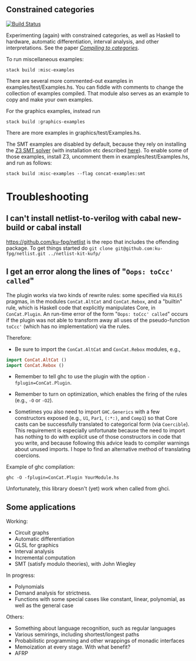 ## Constrained categories

[![Build Status](https://travis-ci.org/conal/concat.svg?branch=master)](https://travis-ci.org/conal/concat)

Experimenting (again) with constrained categories, as well as Haskell to hardware, automatic differentiation, interval analysis, and other interpretations. See the paper [*Compiling to categories*](http://conal.net/papers/compiling-to-categories).

To run miscellaneous examples:

    stack build :misc-examples

There are several more commented-out examples in examples/test/Examples.hs.
You can fiddle with comments to change the collection of examples compiled.
That module also serves as an example to copy and make your own examples.

For the graphics examples, instead run

    stack build :graphics-examples

There are more examples in graphics/test/Examples.hs.

The SMT examples are disabled by default, because they rely on installing the [Z3 SMT solver](https://github.com/Z3Prover/z3) (with installation etc described [here](https://github.com/Z3Prover/z3/wiki)).
To enable some of those examples, install Z3, uncomment them in examples/test/Examples.hs, and run as follows:

    stack build :misc-examples --flag concat-examples:smt

# Troubleshooting

## I can't install netlist-to-verilog with cabal new-build or cabal install
https://github.com/ku-fpg/netlist is the repo that includes the offending package.
To get things started do
`git clone git@github.com:ku-fpg/netlist.git ../netlist-kit-kufp/`

## I get an error along the lines of "`Oops: toCcc' called`"

The plugin works via two kinds of rewrite rules: some specified via `RULES` pragmas, in the modules `ConCat.AltCat` and `ConCat.Rebox`, and a "builtin" rule, which is Haskell code that explicitly manipulates Core, in `ConCat.Plugin`. An run-time error of the form "`Oops: toCcc' called`" occurs if the plugin was not able to transform away all uses of the pseudo-function `toCcc'` (which has no implementation) via the rules.

Therefore:

*   Be sure to import the `ConCat.AltCat` and `ConCat.Rebox` modules, e.g.,

``` haskell
import ConCat.AltCat ()
import ConCat.Rebox ()
```

*   Remember to tell ghc to use the plugin with the option `-fplugin=ConCat.Plugin`.

*   Remember to turn on optimization, which enables the firing of the rules (e.g., `-O` or `-O2`).

*   Sometimes you also need to import `GHC.Generics` with a few constructors exposed (e.g., `U1`, `Par1`, `(:*:)`, and `Comp1`) so that Core casts can be successfully translated to categorical form (via `Coercible`).
    This requirement is especially unfortunate because the need to import has nothing to do with explicit use of those constructors in code that you write, and because following this advice leads to compiler warnings about unused imports.
    I hope to find an alternative method of translating coercions.

Example of ghc compilation:

```
ghc -O -fplugin=ConCat.Plugin YourModule.hs
```

Unfortunately, this library doesn't (yet) work when called from ghci.

## Some applications

Working:

*   Circuit graphs
*   Automatic differentiation
*   GLSL for graphics
*   Interval analysis
*   Incremental computation
*   SMT (satisfy modulo theories), with John Wiegley

In progress:

*   Polynomials
*   Demand analysis for strictness.
*   Functions with some special cases like constant, linear, polynomial, as well as the general case

Others:

*   Something about language recognition, such as regular languages
*   Various semirings, including shortest/longest paths
*   Probabilistic programming and other wrappings of monadic interfaces
*   Memoization at every stage. With what benefit?
*   AFRP

